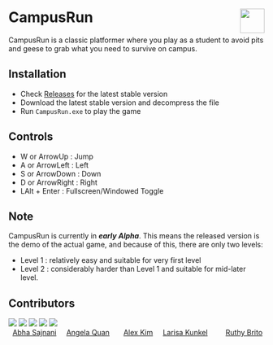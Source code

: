 # <a href="url"><img src="https://i.imgur.com/nkFvguO.png" align="right" height="48" width="48" ></a>  CampusRun
CampusRun is a classic platformer where you play as a student to avoid pits and geese to grab what you need to survive on campus.  

## Installation  
- Check [Releases](https://github.com/arutarimu/CampusRun/releases) for the latest stable version  
- Download the latest stable version and decompress the file  
- Run `CampusRun.exe` to play the game  

## Controls
- W or ArrowUp : Jump 
- A or ArrowLeft : Left  
- S or ArrowDown : Down  
- D or ArrowRight : Right  
- LAlt + Enter : Fullscreen/Windowed Toggle  

## Note
CampusRun is currently in ***early Alpha***. This means the released version is the demo of the actual game, and because of this, there are only two levels:
- Level 1 : relatively easy and suitable for very first level
- Level 2 : considerably harder than Level 1 and suitable for mid-later level.  


## Contributors
![](https://i.imgur.com/I9vk7VK.png)
![](https://i.imgur.com/whVo3fi.png)
![](https://i.imgur.com/kww4wBK.png)
![](https://i.imgur.com/ZTPc99T.png)
![](https://i.imgur.com/pPftqAh.png)  
&nbsp; [Abha Sajnani](https://github.com/asajnani)&nbsp; &nbsp;&nbsp; [Angela Quan](https://github.com/Angelabowbow) 
&nbsp;&nbsp;&nbsp; &nbsp; [Alex Kim](https://github.com/arutarimu) &nbsp; &nbsp; 
[Larisa Kunkel](https://github.com/lkunkel3) &nbsp; &nbsp; &nbsp; &nbsp; [Ruthy Brito](https://github.com/rbrito2)
